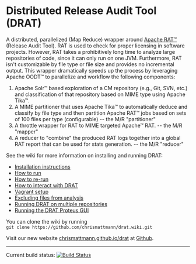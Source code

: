Distributed Release Audit Tool (DRAT)
====
 
A distributed, parallelized (Map Reduce) wrapper around [Apache RAT&trade;](http://creadur.apache.org/rat/) (Release Audit Tool). RAT is used to check for proper licensing in software projects. However, RAT takes a prohibitively long time to analyze large repositories of code, since it can only run on one JVM. Furthermore, RAT isn't customizable by file type or file size and provides no incremental output. This wrapper dramatically speeds up the process by leveraging Apache OODT&trade; to parallelize and workflow the following components:

1. Apache Solr&trade; based exploration of a CM repository (e.g., Git, SVN, etc.) and classification of that repository based on MIME type using Apache Tika&trade;.
2. A MIME partitioner that uses Apache Tika&trade; to automatically deduce and classify by file type and then partition Apache RAT&trade; jobs based on sets of 100 files per type (configurable) -- the M/R "partitioner"
3. A throttle wrapper for RAT to MIME targeted Apache&trade; RAT. -- the M/R "mapper"
4. A reducer to "combine" the produced RAT logs together into a global RAT report that can be used for stats generation. -- the M/R "reducer"

See the wiki for more information on installing and running DRAT:  
* [Installation instructions](https://github.com/apache/drat/wiki/Installation)  
* [How to run](https://github.com/apache/drat/wiki/How-to-Run)  
* [How to re-run](https://github.com/apache/drat/wiki/Re-running-DRAT)  
* [How to interact with DRAT](https://github.com/apache/drat/wiki/Interacting-with-DRAT)  
* [Vagrant setup](https://github.com/apache/drat/wiki/Vagrant)
* [Excluding files from analysis](https://github.com/apache/drat/wiki/RegEx-exclude-file)
* [Running DRAT on multiple repositories](https://github.com/apache/drat/wiki/DRAT-Sequential)
* [Running the DRAT Proteus GUI](https://github.com/apache/drat/wiki/Proteus---A-GUI-for-DRAT)

You can clone the wiki by running  
`git clone https://github.com/chrismattmann/drat.wiki.git`

Visit our new website [chrismattmann.github.io/drat](https://chrismattmann.github.io/drat/) at [Github](https://github.com/).

---

Current build status: [![Build Status](https://travis-ci.org/chrismattmann/drat.svg?branch=master)](https://travis-ci.org/chrismattmann/drat)
